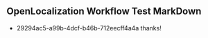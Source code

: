 ## OpenLocalization Workflow Test MarkDown
* 29294ac5-a99b-4dcf-b46b-712eecff4a4a thanks!

<!--HONumber=Jul16_HO3-->


